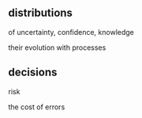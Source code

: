
## distributions

of uncertainty, confidence, knowledge

their evolution with processes

## decisions

risk

the cost of errors


